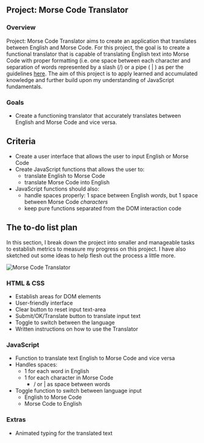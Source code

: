 ## Project: Morse Code Translator

### Overview

Project: Morse Code Translator aims to create an application that translates between English and Morse Code. For this project, the goal is to create a functional translator that is capable of translating English text into Morse Code with proper formatting (i.e. one space between each character and separation of words represented by a slash (/) or a pipe ( | ) as per the guidelines <a href = "https://morsecode.world/international/translator.html" >here</a>. The aim of this project is to apply learned and accumulated knowledge and further build upon my understanding of JavaScript fundamentals.

### Goals

-   Create a functioning translator that accurately translates between English and Morse Code and vice versa.

## Criteria

-   Create a user interface that allows the user to input English or Morse Code
-   Create JavaScript functions that allows the user to:
    -   translate English to Morse Code
    -   translate Morse Code into English
-   JavaScript functions should also:
    -   handle spaces properly: 1 space between English _words_, but 1 space between Morse Code _characters_
    -   keep pure functions separated from the DOM interaction code

## The to-do list plan

In this section, I break down the project into smaller and manageable tasks to establish metrics to measure my progress on this project. I have also sketched out some ideas to help flesh out the process a little more.

![Morse Code Translator ](https://user-images.githubusercontent.com/107823538/179179336-f630fc9f-7bea-4832-8360-e2d4553c1bc5.png)


### HTML & CSS

-   Establish areas for DOM elements
-   User-friendly interface
-   Clear button to reset input text-area
-   Submit/OK/Translate button to translate input text
-   Toggle to switch between the language
-   Written instructions on how to use the Translator

### JavaScript

-   Function to translate text English to Morse Code and vice versa
-   Handles spaces:
    -   1 for each word in English
    -   1 for each character in Morse Code
        -   / or | as space between words
-   Toggle function to switch between language input
    -   English to Morse Code
    -   Morse Code to English

### Extras

-   Animated typing for the translated text

